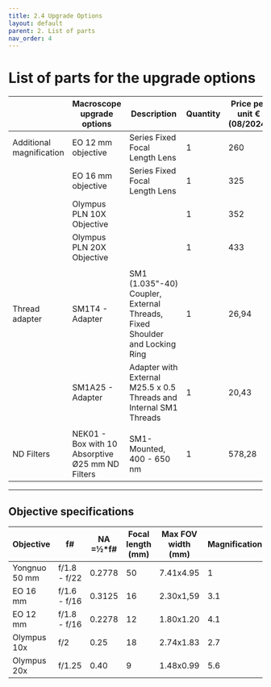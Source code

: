 ```yaml
---
title: 2.4 Upgrade Options
layout: default
parent: 2. List of parts
nav_order: 4
---
```


# List of parts for the upgrade options



|       | Macroscope upgrade options | Description | Quantity | Price per unit € (08/2024) | Vendor | 
| --- | --- | --- | --- | --- | --- |
| Additional magnification | EO 12 mm objective  | Series Fixed Focal Length Lens  | 1 | 260 | [Edmund Optics](https://www.edmundoptics.eu/p/12mm-uc-series-fixed-focal-length-lens/2969/)
|  | EO 16 mm objective | Series Fixed Focal Length Lens | 1 | 325 | [Edmund Optics](https://www.edmundoptics.com/p/16mm-c-series-fixed-focal-length-lens/16525/)
|  | Olympus PLN 10X Objective | | 1 | 352 | [Edmund Optics](https://www.edmundoptics.de/p/olympus-pln-10x-objective/29222/)
|  | Olympus PLN 20X Objective | | 1 | 433 | [Edmund Optics](https://www.edmundoptics.de/p/olympus-pln-20x-objective/29223/)
|  |  | |  |  |
| Thread adapter | SM1T4 - Adapter  |  SM1 (1.035"-40) Coupler, External Threads, Fixed Shoulder and Locking Ring | 1 | 26,94 | [Thorlabs](https://www.thorlabs.com/thorproduct.cfm?partnumber=SM1T4)
|  | SM1A25 - Adapter | Adapter with External M25.5 x 0.5 Threads and Internal SM1 Threads | 1 | 20,43 | [Thorlabs](https://www.thorlabs.de/thorproduct.cfm?partnumber=SM1A25)
|  |  | |  |  |
| ND Filters   | NEK01 - Box with 10 Absorptive Ø25 mm ND Filters  | SM1-Mounted, 400 - 650 nm  | 1 | 578,28 | [Thorlabs](https://www.thorlabs.de/thorproduct.cfm?partnumber=NEK01)



---

## Objective specifications

| Objective     | f#               | NA =½\*f# | Focal length (mm) | Max FOV width (mm) | Magnification |
| ------------- | ------------- | --------- | ----------------- | ------------------ | ------------- |
| Yongnuo 50 mm | f/1.8 - f/22  | 0.2778    | 50                | 7.41x4.95          | 1             |
| EO 16 mm      | f/1.6 - f/16  | 0.3125    | 16                | 2.30x1,59          | 3.1           |
| EO 12 mm      | f/1.8 - f/16  | 0.2278    | 12                | 1.80x1.20          | 4.1           |
| Olympus 10x   | f/2     | 0.25      | 18                | 2.74x1.83          | 2.7           |
| Olympus 20x   | f/1.25 | 0.40       |  9                 | 1.48x0.99          | 5.6          |


